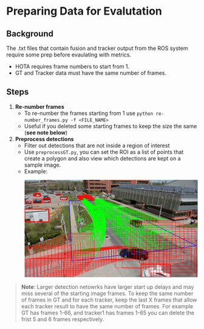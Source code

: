 # Preparing Data for Evalutation

## Background

The .txt files that contain fusion and tracker output from the ROS system require some prep before evaulating with metrics.
- HOTA requires frame numbers to start from 1.
- GT and Tracker data must have the same number of frames.

## Steps

1. **Re-number frames**
    - To re-number the frames starting from 1 use `python re-number_frames.py -f <FILE_NAME>`
    - Useful if you deleted some starting frames to keep the size the same (**see note below**)
2. **Preprocess detections**
    - Filter out detections that are not inside a region of interest
    - Use `preprocessGT.py`, you can set the ROI as a list of points that create a polygon and also view which detections are kept on a sample image.
    - Example: <p align="center"><img src="../Docs/readme_images/fusion_detection_visualization.png" alt="drawing" width="700"/></p>


> **Note**: Larger detection netowrks have larger start up delays and may miss several of the starting image frames. To keep the same number of frames in GT and for each tracker, keep the last X frames that allow each tracker result to have the same number of frames. For example GT has frames 1-66, and tracker1 has frames 1-65 you can delete the frist 5 and 6 frames respectively.